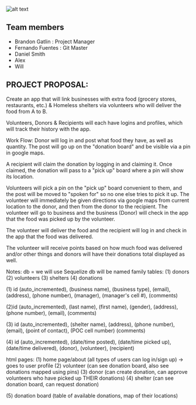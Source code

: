 ![alt text](http://unwrittenagency.com/wp-content/uploads/2018/01/project-3.png)

## Team members
- Brandon Gatlin : Project Manager
- Fernando Fuentes : Git Master
- Daniel Smith
- Alex
- Will

## PROJECT PROPOSAL:

Create an app that will link businesses with extra food (grocery stores, restaurants, etc.) & Homeless shelters via volunteers who will deliver the food from A to B.

Volunteers, Donors & Recipients will each have logins and profiles, which will track their history with the app.

Work Flow:
Donor will log in and post what food they have, as well as quantity. The post will go up on the "donation board" and be visible via a pin in google maps.

A recipient will claim the donation by logging in and claiming it. Once claimed, the donation will pass to a "pick up" board where a pin will show its location.

Volunteers will pick a pin on the "pick up" board convenient to them, and the post will be moved to "spoken for" so no one else tries to pick it up. The volunteer will immediately be given directions via google maps from current location to the donor, and then from the donor to the recipient. The volunteer will go to business and the business (Donor) will check in the app that the food was picked up by the volunteer.

The volunteer will deliver the food and the recipient will log in and check in the app that the food was delivered.

The volunteer will receive points based on how much food was delivered and/or other things and donors will have their donations total displayed as well.

Notes:
db = we will use Sequelize
db will be named family
tables:
  (1) donors
  (2) volunteers
  (3) shelters
  (4) donations

  (1) id (auto_incremented), (business name), (business type), (email), (address), (phone number), (manager), (manager's cell #), (comments)


  (2)id (auto_incremented), (last name), (first name), (gender), (address), (phone number), (email), (comments)


  (3) id (auto_incremented), (shelter name), (address), (phone number), (email), (point of contact), (POC cell number) (comments)


  (4) id (auto_incremented), (date/time posted), (date/time picked up), (date/time delivered), (donor), (volunteer), (recipient)

  html pages:
  (1) home page/about (all types of users can log in/sign up) -> goes to user profile
  (2) volunteer (can see donation board, also see donations mapped using pins)
  (3) donor (can create donation, can approve volunteers who have picked up THEIR donations)
  (4) shelter (can see donation board, can request donation)

  (5) donation board (table of available donations, map of their locations)
